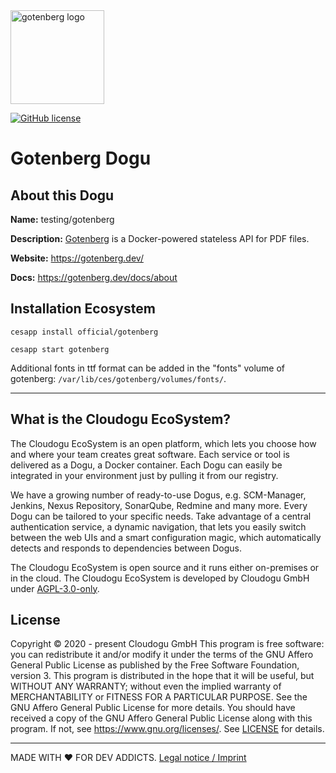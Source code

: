 <img src="https://gotenberg.dev/img/logo_jed.png" alt="gotenberg logo" height="150px">


[![GitHub license](https://img.shields.io/github/license/cloudogu/scm.svg)](https://github.com/cloudogu/gotenberg/blob/develop/LICENSE)

# Gotenberg Dogu

## About this Dogu

**Name:** testing/gotenberg

**Description:** [Gotenberg](https://gotenberg.dev/) is a Docker-powered stateless API for PDF files.

**Website:** https://gotenberg.dev/

**Docs:** https://gotenberg.dev/docs/about

## Installation Ecosystem
```
cesapp install official/gotenberg

cesapp start gotenberg
```

Additional fonts in ttf format can be added in the "fonts" volume of gotenberg: `/var/lib/ces/gotenberg/volumes/fonts/`.

---
## What is the Cloudogu EcoSystem?
The Cloudogu EcoSystem is an open platform, which lets you choose how and where your team creates great software. Each service or tool is delivered as a Dogu, a Docker container. Each Dogu can easily be integrated in your environment just by pulling it from our registry.

We have a growing number of ready-to-use Dogus, e.g. SCM-Manager, Jenkins, Nexus Repository, SonarQube, Redmine and many more. Every Dogu can be tailored to your specific needs. Take advantage of a central authentication service, a dynamic navigation, that lets you easily switch between the web UIs and a smart configuration magic, which automatically detects and responds to dependencies between Dogus.

The Cloudogu EcoSystem is open source and it runs either on-premises or in the cloud. The Cloudogu EcoSystem is developed by Cloudogu GmbH under [AGPL-3.0-only](https://spdx.org/licenses/AGPL-3.0-only.html).

## License
Copyright © 2020 - present Cloudogu GmbH
This program is free software: you can redistribute it and/or modify it under the terms of the GNU Affero General Public License as published by the Free Software Foundation, version 3.
This program is distributed in the hope that it will be useful, but WITHOUT ANY WARRANTY; without even the implied warranty of MERCHANTABILITY or FITNESS FOR A PARTICULAR PURPOSE. See the GNU Affero General Public License for more details.
You should have received a copy of the GNU Affero General Public License along with this program. If not, see https://www.gnu.org/licenses/.
See [LICENSE](LICENSE) for details.


---
MADE WITH :heart:&nbsp;FOR DEV ADDICTS. [Legal notice / Imprint](https://cloudogu.com/en/imprint/?mtm_campaign=ecosystem&mtm_kwd=imprint&mtm_source=github&mtm_medium=link)
